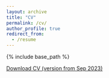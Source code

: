 ```yaml
---
layout: archive
title: "CV"
permalink: /cv/
author_profile: true
redirect_from:
  - /resume
---
```


{% include base_path %}

[Download CV (version from Sep 2023)](http://metalichen.github.io/files/CV.pdf)
